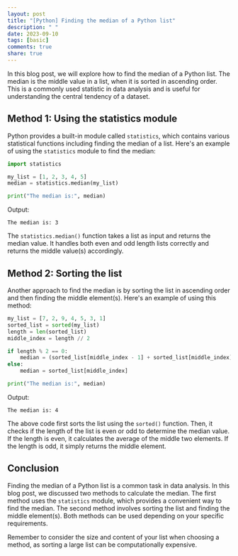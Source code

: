 ```yaml
---
layout: post
title: "[Python] Finding the median of a Python list"
description: " "
date: 2023-09-10
tags: [basic]
comments: true
share: true
---
```


In this blog post, we will explore how to find the median of a Python list. The median is the middle value in a list, when it is sorted in ascending order. This is a commonly used statistic in data analysis and is useful for understanding the central tendency of a dataset.

## Method 1: Using the statistics module

Python provides a built-in module called `statistics`, which contains various statistical functions including finding the median of a list. Here's an example of using the `statistics` module to find the median:

```python
import statistics

my_list = [1, 2, 3, 4, 5]
median = statistics.median(my_list)

print("The median is:", median)
```

Output:
```
The median is: 3
```

The `statistics.median()` function takes a list as input and returns the median value. It handles both even and odd length lists correctly and returns the middle value(s) accordingly.

## Method 2: Sorting the list

Another approach to find the median is by sorting the list in ascending order and then finding the middle element(s). Here's an example of using this method:

```python
my_list = [7, 2, 9, 4, 5, 3, 1]
sorted_list = sorted(my_list)
length = len(sorted_list)
middle_index = length // 2

if length % 2 == 0:
    median = (sorted_list[middle_index - 1] + sorted_list[middle_index]) / 2
else:
    median = sorted_list[middle_index]

print("The median is:", median)
```

Output:
```
The median is: 4
```

The above code first sorts the list using the `sorted()` function. Then, it checks if the length of the list is even or odd to determine the median value. If the length is even, it calculates the average of the middle two elements. If the length is odd, it simply returns the middle element.

## Conclusion

Finding the median of a Python list is a common task in data analysis. In this blog post, we discussed two methods to calculate the median. The first method uses the `statistics` module, which provides a convenient way to find the median. The second method involves sorting the list and finding the middle element(s). Both methods can be used depending on your specific requirements.

Remember to consider the size and content of your list when choosing a method, as sorting a large list can be computationally expensive.
